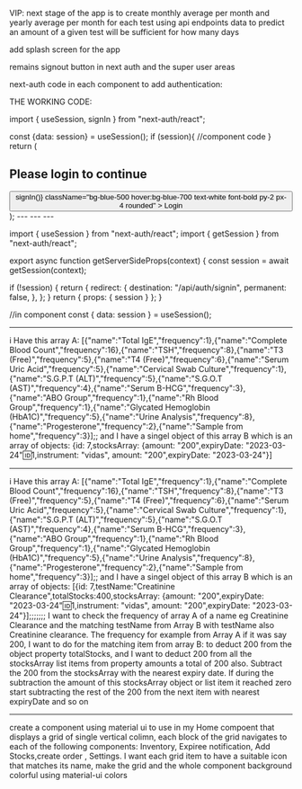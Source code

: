 VIP: next stage of the app is to create monthly average per month and yearly average per month for each test using api endpoints data to predict an amount of a given test will be sufficient for how many days

add splash screen for the app

remains signout button in next auth and the super user areas

next-auth code in each component to add authentication:

THE WORKING CODE:

import { useSession, signIn } from "next-auth/react";

const {data: session} = useSession();
if (session){
//component code
} return (

<div className="bg-white rounded-lg shadow-lg p-4">
<h2 className="text-lg font-bold mb-4">Please login to continue</h2>
<button
onClick={() => signIn()}
className="bg-blue-500 hover:bg-blue-700 text-white font-bold py-2 px-4 rounded" >
Login
</button>
</div>
);
---
---
---

import { useSession } from "next-auth/react";
import { getSession } from "next-auth/react";

export async function getServerSideProps(context) {
const session = await getSession(context);

if (!session) {
return {
redirect: {
destination: "/api/auth/signin",
permanent: false,
},
};
}
return { props: { session } };
}

//in component
const { data: session } = useSession();

---

i Have this array A: [{"name":"Total IgE","frequency":1},{"name":"Complete Blood Count","frequency":16},{"name":"TSH","frequency":8},{"name":"T3 (Free)","frequency":5},{"name":"T4 (Free)","frequency":6},{"name":"Serum Uric Acid","frequency":5},{"name":"Cervical Swab Culture","frequency":1},{"name":"S.G.P.T (ALT)","frequency":5},{"name":"S.G.O.T (AST)","frequency":4},{"name":"Serum B-HCG","frequency":3},{"name":"ABO Group","frequency":1},{"name":"Rh Blood Group","frequency":1},{"name":"Glycated Hemoglobin (HbA1C)","frequency":5},{"name":"Urine Analysis","frequency":8},{"name":"Progesterone","frequency":2},{"name":"Sample from home","frequency":3}];; and I have a singel object of this array B which is an array of objects:
{id: 7,stocksArray: {amount: "200",expiryDate: "2023-03-24":id:1,instrument: "vidas", amount: "200",expiryDate: "2023-03-24"}]

---

i Have this array A: [{"name":"Total IgE","frequency":1},{"name":"Complete Blood Count","frequency":16},{"name":"TSH","frequency":8},{"name":"T3 (Free)","frequency":5},{"name":"T4 (Free)","frequency":6},{"name":"Serum Uric Acid","frequency":5},{"name":"Cervical Swab Culture","frequency":1},{"name":"S.G.P.T (ALT)","frequency":5},{"name":"S.G.O.T (AST)","frequency":4},{"name":"Serum B-HCG","frequency":3},{"name":"ABO Group","frequency":1},{"name":"Rh Blood Group","frequency":1},{"name":"Glycated Hemoglobin (HbA1C)","frequency":5},{"name":"Urine Analysis","frequency":8},{"name":"Progesterone","frequency":2},{"name":"Sample from home","frequency":3}];; and I have a singel object of this array B which is an array of objects:
[{id: 7,testName:"Creatinine Clearance",totalStocks:400,stocksArray: {amount: "200",expiryDate: "2023-03-24":id:1,instrument: "vidas", amount: "200",expiryDate: "2023-03-24"}];;;;;;; I want to check the frequency of array A of a name eg Creatinine Clearance and the matching testName from Array B with testName also Creatinine clearance. The frequency for example from Array A if it was say 200, I want to do for the matching item from array B: to deduct 200 from the object property totalStocks, and I want to deduct 200 from all the stocksArray list items from property amounts a total of 200 also. Subtract the 200 from the stocksArray with the nearest expiry date. If during the subtraction the amount of this stocksArray object or list item it reached zero start subtracting the rest of the 200 from the next item with nearest expiryDate and so on

---

create a component using material ui to use in my Home compoent that displays a grid of single vertical colimn, each block of the grid navigates to each of the following components: Inventory, Expiree notification, Add Stocks,create order , Settings. I want each grid item to have a suitable icon that matches its name, make the grid and the whole component background colorful using material-ui colors
